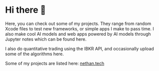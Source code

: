 # Hi there 👋

Here, you can check out some of my projects. They range from random Xcode files
to test new frameworks, or simple apps I make to pass time. I also make cool
AI models and web apps powered by AI models through Jupyter notes which can be 
found here.

I also do quantitative trading using the IBKR API, and occasionally upload some of the algorithms here.



Some of my projects are listed here: [nethan.tech](https://sites.google.com/view/nethantech/home/)

